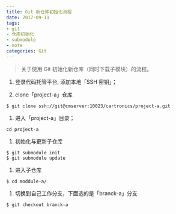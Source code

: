 ```yaml
---
title: Git 新仓库初始化流程
date: 2017-09-11
tags: 
- git
- 仓库初始化
- submodule
- note
categories: Git
---
```



> 关于使用 Git 初始化新仓库（同时下载子模块）的流程。 

<!-- more -->

1. 登录代码托管平台,  添加本地「SSH 密钥」；

1. clone「project-a」仓库
```
$ git clone ssh://git@cmserver:10023/cartronics/project-a.git
```

1. 进入「project-a」目录；
```
cd project-a
```

1. 初始化与更新子仓库
```
$ git submodule init
$ git submodule update
```

1. 进入子仓库
```
$ cd moddule-a/
```

1. 切换到自己工作分支，下面选的是「branck-a」分支
```
$ git checkout branck-a
```



